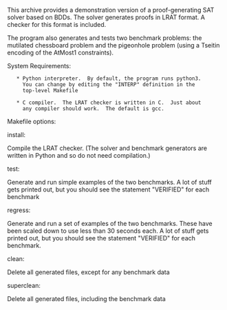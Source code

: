 This archive provides a demonstration version of a proof-generating
SAT solver based on BDDs.  The solver generates proofs in LRAT format.
A checker for this format is included.

The program also generates and tests two benchmark problems: the
mutilated chessboard problem and the pigeonhole problem (using a
Tseitin encoding of the AtMost1 constraints).

System Requirements:

       * Python interpreter.  By default, the program runs python3.
         You can change by editing the "INTERP" definition in the
         top-level Makefile

       * C compiler.  The LRAT checker is written in C.  Just about
         any compiler should work.  The default is gcc.

Makefile options:

install: 

  Compile the LRAT checker.  (The solver and benchmark generators are
  written in Python and so do not need compilation.)

test:

  Generate and run simple examples of the two benchmarks.  A lot of
  stuff gets printed out, but you should see the statement "VERIFIED"
  for each benchmark

regress:

  Generate and run a set of examples of the two benchmarks.  These
  have been scaled down to use less than 30 seconds each.  A lot of
  stuff gets printed out, but you should see the statement "VERIFIED"
  for each benchmark.

clean:

  Delete all generated files, except for any benchmark data

superclean:

  Delete all generated files, including the benchmark data

